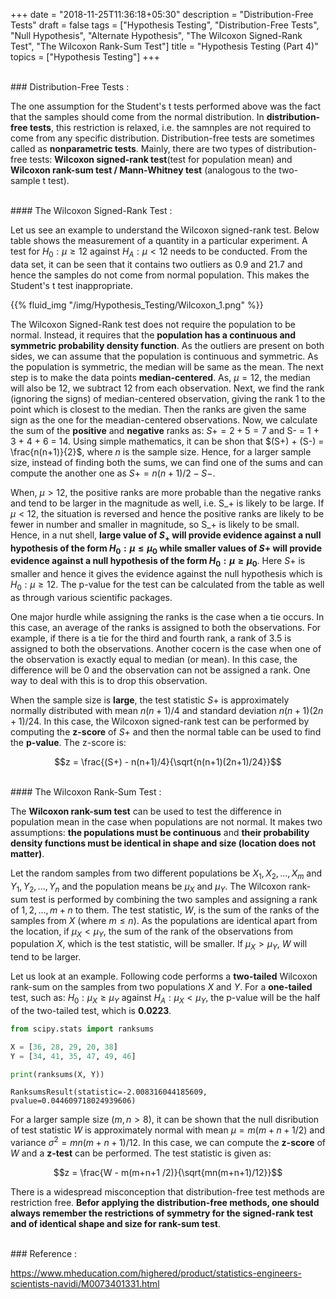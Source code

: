 +++
date = "2018-11-25T11:36:18+05:30"
description = "Distribution-Free Tests"
draft = false
tags = ["Hypothesis Testing", "Distribution-Free Tests", "Null Hypothesis", "Alternate Hypothesis", "The Wilcoxon Signed-Rank Test", "The Wilcoxon Rank-Sum Test"]
title = "Hypothesis Testing (Part 4)"
topics = ["Hypothesis Testing"]
+++

</br>
### Distribution-Free Tests :

The one assumption for the Student's t tests performed above was the fact that the samples should come from the normal distribution. In <b>distribution-free tests</b>, this restriction is relaxed, i.e. the samnples are not required to come from any specific distribution. Distribution-free tests are sometimes called as <b>nonparametric tests</b>. Mainly, there are two types of distribution-free tests: <b>Wilcoxon signed-rank test</b>(test for population mean) and <b>Wilcoxon rank-sum test / Mann-Whitney test</b> (analogous to the two-sample t test).

</br>
#### The Wilcoxon Signed-Rank Test :

Let us see an example to understand the Wilcoxon signed-rank test. Below table shows the measurement of a quantity in a particular experiment. A test for $H_0: \mu \geq 12$ against $H_A: \mu < 12$ needs to be conducted. From the data set, it can be seen that it contains two outliers as 0.9 and 21.7 and hence the samples do not come from normal population. This makes the Student's t test inappropriate.

{{% fluid_img "/img/Hypothesis_Testing/Wilcoxon_1.png" %}}

The Wilcoxon Signed-Rank test does not require the population to be normal. Instead, it requires that the <b>population has a continuous and symmetric probability density function</b>. As the outliers are present on both sides, we can assume that the population is continuous and symmetric. As the population is symmetric, the median will be same as the mean. The next step is to make the data points <b>median-centered</b>. As, $\mu = 12$, the median will also be 12, we subtract 12 from each observation. Next, we find the rank (ignoring the signs) of median-centered observation, giving the rank 1 to the point which is closest to the median. Then the ranks are given the same sign as the one for the meadian-centered observations. Now, we calculate the sum of the <b>positive</b> and <b>negative</b> ranks as: $S+ = 2+5 = 7$ and S- = 1 + 3 + 4 + 6 = 14. Using simple mathematics, it can be shon that $(S+) + (S-) = \frac{n(n+1)}{2}$, where $n$ is the sample size. Hence, for a larger sample size, instead of finding both the sums, we can find one of the sums and can compute the another one as $S+ = n(n+1)/2 - S-$.

When, $\mu > 12$, the positive ranks are more probable than the negative ranks and tend to be larger in the magnitude as well, i.e. S_+ is likely to be large. If $\mu < 12$, the situation is reversed and hence the positive ranks are likely to be fewer in number and smaller in magnitude, so S_+ is likely to be small. Hence, in a nut shell, <b>large value of $S_+$ will provide evidence against a null hypothesis of the form $H _0: \mu \leq \mu_0$ while smaller values of $S+$ will provide evidence against a null hypothesis of the form $H _0: \mu \geq \mu_0$</b>. Here $S+$ is smaller and hence it gives the evidence against the null hypothesis which is $H_0: \mu \geq 12$. The p-value for the test can be calculated from the table as well as through various scientific packages.

One major hurdle while assigning the ranks is the case when a tie occurs. In this case, an average of the ranks is assigned to both the observations. For example, if there is a tie for the third and fourth rank, a rank of 3.5 is assigned to both the observations. Another cocern is the case when one of the observation is exactly equal to median (or mean). In this case, the difference will be 0 and the observation can not be assigned a rank. One way to deal with this is to drop this observation.

When the sample size is <b>large</b>, the test statistic $S+$ is approximately normally distributed with mean $n(n+1)/4$ and standard deviation $n(n+1)(2n+1)/24$. In this case, the Wilcoxon signed-rank test can be performed by computing the <b>z-score</b> of $S+$ and then the normal table can be used to find the <b>p-value</b>. The z-score is:

$$z = \frac{(S+) - n(n+1)/4}{\sqrt{n(n+1)(2n+1)/24}}$$

</br>
#### The Wilcoxon Rank-Sum Test :

The <b>Wilcoxon rank-sum test</b> can be used to test the difference in population mean in the case when populations are not normal. It makes two assumptions: <b>the populations must be continuous</b> and <b>their probability density functions must be identical in shape and size (location does not matter)</b>.

Let the random samples from two different populations be $X_1, X_2, ..., X_m$ and $Y_1, Y_2, ..., Y_n$ and the population means be $\mu_X$ and $\mu_Y$. The Wilcoxon rank-sum test is performed by combining the two samples and assigning a rank of $1, 2, ..., m+n$ to them. The test statistic, $W$, is the sum of the ranks of the samples from $X$ (where $m \leq n$). As the populations are identical apart from the location, if $\mu_X < \mu_Y$, the sum of the rank of the observations from population $X$, which is the test statistic, will be smaller. If $\mu_X > \mu_Y$, $W$ will tend to be larger.

Let us look at an example. Following code performs a <b>two-tailed</b> Wilcoxon rank-sum on the samples from two populations $X$ and $Y$. For a <b>one-tailed</b> test, such as: $H_0: \mu_X \geq \mu_Y$ against $H_A: \mu_X < \mu_Y$, the p-value will be the half of the two-tailed test, which is <b>0.0223</b>.


```python
from scipy.stats import ranksums

X = [36, 28, 29, 20, 38]
Y = [34, 41, 35, 47, 49, 46]

print(ranksums(X, Y))
```

    RanksumsResult(statistic=-2.008316044185609, pvalue=0.044609718024939606)


For a larger sample size ($m, n > 8$), it can be shown that the null disribution of test statistic $W$ is approximately normal with mean $\mu = m(m+n+1 /2)$ and variance $\sigma^2 = mn(m+n+1)/12$. In this case, we can compute the <b>z-score</b> of $W$ and a <b>z-test</b> can be performed. The test statistic is given as:

$$z = \frac{W - m(m+n+1 /2)}{\sqrt{mn(m+n+1)/12}}$$

There is a widespread misconception that distribution-free test methods are restriction free. <b>Befor applying the distribution-free methods, one should always remember the restrictions of symmetry for the signed-rank test and of identical shape and size for rank-sum test</b>.

</br>
### Reference :

https://www.mheducation.com/highered/product/statistics-engineers-scientists-navidi/M0073401331.html
